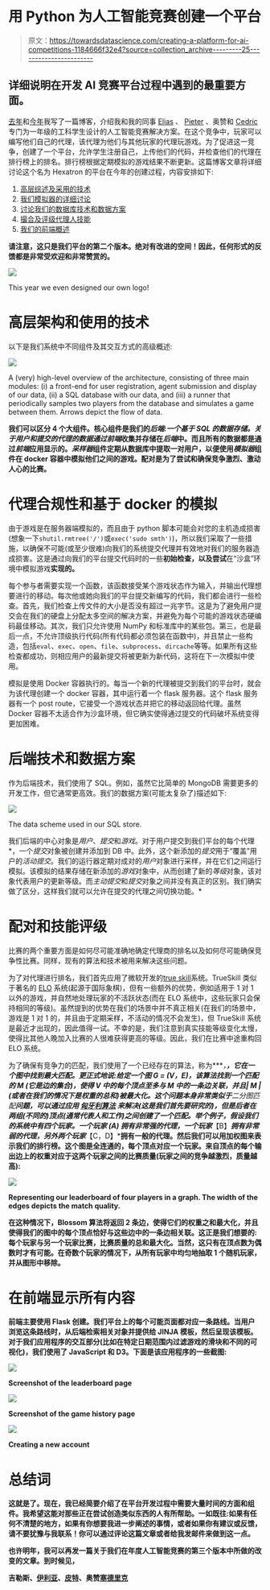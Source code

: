 # 用 Python 为人工智能竞赛创建一个平台

> 原文：<https://towardsdatascience.com/creating-a-platform-for-ai-competitions-1184666f32e4?source=collection_archive---------25----------------------->

## 详细说明在开发 AI 竞赛平台过程中遇到的最重要方面。

[去年](https://medium.com/@gillesvandewiele/creating-the-perfect-connect-four-ai-bot-c165115557b0)和[今年](https://medium.com/p/2d7662ffcbf6)我写了一篇博客，介绍我和我的同事 [Elias](https://telefoonboek.ugent.be/nl/people/802001314384) 、 [Pieter](https://telefoonboek.ugent.be/nl/people/802002430187) 、奥赞和 [Cedric](https://biblio.ugent.be/person/802001856372) 专门为一年级的工科学生设计的人工智能竞赛解决方案。在这个竞争中，玩家可以编写他们自己的代理，该代理为他们与其他玩家的代理玩游戏。为了促进这一竞争，创建了一个平台，允许学生注册自己，上传他们的代码，并检查他们的代理在排行榜上的排名。排行榜根据定期模拟的游戏结果不断更新。这篇博客文章将详细讨论这个名为 Hexatron 的平台在今年的创建过程，内容安排如下:

1.  [高层综述及采用的技术](https://medium.com/p/1184666f32e4#c1c2)
2.  [我们模拟器的详细讨论](https://medium.com/p/1184666f32e4#5084)
3.  [讨论我们的数据库技术和数据方案](https://medium.com/p/1184666f32e4#6dcf)
4.  [撮合及评级代理人技能](https://medium.com/p/1184666f32e4#0d83)
5.  [我们的前端概述](https://medium.com/p/1184666f32e4#5722)

**请注意，这只是我们平台的第二个版本。绝对有改进的空间！因此，任何形式的反馈都是非常受欢迎和非常赞赏的。**

![](img/2458a0414549857c5aa27168267c71f7.png)

This year we even designed our own logo!

# 高层架构和使用的技术

以下是我们系统中不同组件及其交互方式的高级概述:

![](img/8eca2f9cf3e03729a2d64bafbc5615b4.png)

A (very) high-level overview of the architecture, consisting of three main modules: (i) a front-end for user registration, agent submission and display of our data, (ii) a SQL database with our data, and (iii) a runner that periodically samples two players from the database and simulates a game between them. Arrows depict the flow of data.

**我们可以区分 4 个大组件。核心组件是我们的*后端:*一个基于 SQL 的数据存储。关于用户和提交的代理的数据通过*前端*收集并存储在*后端*中。而且所有的数据都是通过*前端*应用显示的。*采样器*组件定期从数据库中提取一对用户，以便使用*模拟器*组件在 docker 容器中模拟他们之间的游戏。配对是为了尝试和确保竞争激烈、激动人心的比赛。**

# 代理合规性和基于 docker 的模拟

由于游戏是在服务器端模拟的，而且由于 python 脚本可能会对您的主机造成损害(想象一下`shutil.rmtree('/')`或`exec('sudo smth')`)，所以我们采取了一些措施，以确保不可能(或至少很难)向我们的系统提交代理并有效地对我们的服务器造成损害。这是通过向我们的平台提交代码时的一些**初始检查，以及尝试**在“沙盒”环境中模拟游戏**实现的。**

每个参与者需要实现一个函数，该函数接受某个游戏状态作为输入，并输出代理想要进行的移动。每次他或她向我们的平台提交新编写的代码，我们都会进行一些检查。首先，我们检查上传文件的大小是否没有超过一兆字节。这是为了避免用户提交会在我们的硬盘上分配太多空间的解决方案，并避免为每个可能的游戏状态硬编码最佳移动。其次，我们只允许使用 NumPy 和标准库中的某些包。第三，也是最后一点，不允许顶级执行代码(所有代码都必须包装在函数中)，并且禁止一些构造，包括`eval`、`exec`、`open`、`file`、`subprocess`、`dircache`等等。如果所有这些检查都成功，则相应用户的最新提交将被更新为新代码，这将在下一次模拟中使用。

模拟是使用 Docker 容器执行的。每当一个新的代理被提交到我们的平台时，就会为该代理创建一个 docker 容器，其中运行着一个 flask 服务器。这个 flask 服务器有一个 post route，它接受一个游戏状态并把它的移动返回给代理。虽然 Docker 容器不太适合作为沙盒环境，但它确实使得通过提交的代码破坏系统变得更加困难。

# 后端技术和数据方案

作为后端技术，我们使用了 SQL。例如，虽然它比简单的 MongoDB 需要更多的开发工作，但它通常更高效。我们的数据方案(可能太复杂了)描述如下:

![](img/45fe086554923a82b3cb7891ebe6addf.png)

The data scheme used in our SQL store.

我们后端的中心对象是*用户*、*提交*和*游戏*。对于用户提交到我们平台的每个代理*，一个*提交*对象被创建并添加到 DB 中。此外，这个新添加的*提交*用于“覆盖”用户的*活动提交*。我们的运行器定期对成对的*用户*对象进行采样，并在它们之间运行模拟。该模拟的结果存储在新添加的*游戏*对象中，从而创建了新的*等级*对象，该对象代表用户的更新等级。而*主动提交*和*提交*对象之间并没有真正的区别。我们确实做了区分，这样我们就可以允许在提交的代理之间切换功能。*

# 配对和技能评级

比赛的两个重要方面是如何尽可能准确地确定代理商的排名以及如何尽可能确保竞争性比赛。同样，现有的算法和技术被用来解决这些问题。

为了对代理进行排名，我们首先应用了微软开发的[true skill](https://en.wikipedia.org/wiki/TrueSkill)系统。TrueSkill 类似于著名的 [ELO](https://en.wikipedia.org/wiki/Elo_rating_system) 系统(起源于国际象棋)，但有一些额外的优势，例如适用于 1 对 1 以外的游戏，并自然地处理玩家的不活跃状态(而在 ELO 系统中，这些玩家只会保持相同的等级)。虽然提到的优势在我们的场景中并不真正相关(在我们的场景中，游戏是 1 对 1 的，并且由于定期采样，不活动的情况不会发生)，但 TrueSkill 系统是最近才出现的，因此值得一试。不幸的是，我们注意到真实技能等级变化太慢，使得比其他人晚加入比赛的人很难获得更高的等级。因此，我们在比赛中途重构回 ELO 系统。

为了确保有竞争力的匹配，我们使用了一个已经存在的算法，称为[](https://en.wikipedia.org/wiki/Blossom_algorithm)****，**，它在一个图中找到最大匹配。更正式地说:给定一个图 G = (V，E)，该算法找到一个匹配的 *M* (它是边的集合)，使得 *V* 中的每个顶点至多与 *M* 中的一条边关联，并且| *M* |(或者在我们的情况下是权重的总和)被最大化。这个问题本身非常类似于**二分图匹配**问题，可以通过应用 [**匈牙利算法**](https://en.wikipedia.org/wiki/Hungarian_algorithm) 来解决(这是我们首先要研究的)，但是后者在两组(不同的)顶点(通常代表人和工作)之间创建了一个匹配。举个例子，假设我们的系统中有四个玩家。一个玩家 ***(A)*** 拥有非常强的代理，一个玩家***【B】***拥有非常弱的代理，另外两个玩家***【C，D】***拥有一般的代理。然后我们可以用加权图来表示我们的排行榜。这个图是全连通的，每个顶点对应一个玩家。来自顶点的每个输出边上的权重对应于这两个玩家之间的比赛质量(玩家之间的竞争越激烈，质量越高):**

**![](img/532b740efa8e777d20bbe15d0872f519.png)**

**Representing our leaderboard of four players in a graph. The width of the edges depicts the match quality.**

**在这种情况下，Blossom 算法将返回 2 条边，使得它们的权重之和最大化，并且使得我们的图中的每个顶点恰好与这些边中的一条边相关联。这正是我们想要的:每个玩家与另一个玩家比赛，比赛质量的总和最大化。当然，这只有在顶点数为偶数时才有可能。在奇数个玩家的情况下，从所有玩家中均匀地抽取 1 个随机玩家，并从图形中移除。**

# **在前端显示所有内容**

**前端主要使用 Flask 创建。我们平台上的每个可能页面都对应一条路线。当用户浏览这条路线时，从后端检索相关对象并提供给 JINJA 模板，然后呈现该模板。对于我们应用程序的交互部分(比如在特定日期范围内过滤游戏的滑块和不同的可视化)，我们使用了 JavaScript 和 D3。下面是该应用程序的一些截图:**

**![](img/d71c28eee08457a2aaafd96f5802232d.png)**

**Screenshot of the leaderboard page**

**![](img/b4952f8f2bb9705cc38a06abfcca341a.png)**

**Screenshot of the game history page**

**![](img/7cc144c80494a8b31e43df84b325f4a4.png)**

**Creating a new account**

# **总结词**

**这就是了。现在，我已经简要介绍了在平台开发过程中需要大量时间的方面和组件。我希望这能对那些正在尝试创造类似东西的人有所帮助。一如既往:如果有任何不清楚的地方，如果有你想要我进一步阐述的事情，或者如果你有建议或反馈，请不要犹豫与我联系！你可以通过评论这篇文章或者给我发邮件来做到这一点。**

**也许明年，我可以再发一篇关于我们在年度人工智能竞赛的第三个版本中所做的改变的文章。到时候见，**

**吉勒斯、[伊利亚](https://telefoonboek.ugent.be/nl/people/802001314384)、[皮特](https://telefoonboek.ugent.be/nl/people/802002430187)、奥赞[塞德里克](https://biblio.ugent.be/person/802001856372)**